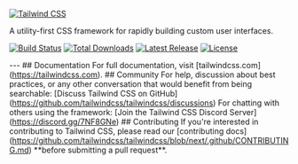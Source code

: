 [![Tailwind CSS](https://raw.githubusercontent.com/tailwindlabs/tailwindcss/HEAD/.github/logo-light.svg)](https://tailwindcss.com/)

A utility-first CSS framework for rapidly building custom user interfaces.

[![Build Status](https://img.shields.io/github/actions/workflow/status/tailwindlabs/tailwindcss/ci.yml?branch=next)](https://github.com/tailwindlabs/tailwindcss/actions)
[![Total Downloads](https://img.shields.io/npm/dt/tailwindcss.svg)](https://www.npmjs.com/package/tailwindcss)
[![Latest Release](https://img.shields.io/npm/v/tailwindcss.svg)](https://github.com/tailwindcss/tailwindcss/releases)
[![License](https://img.shields.io/npm/l/tailwindcss.svg)](https://github.com/tailwindcss/tailwindcss/blob/master/LICENSE)

\--- ## Documentation For full documentation, visit
\[tailwindcss.com\](https://tailwindcss.com). ## Community For help, discussion
about best practices, or any other conversation that would benefit from being
searchable: \[Discuss Tailwind CSS on
GitHub\](https://github.com/tailwindcss/tailwindcss/discussions) For chatting
with others using the framework: \[Join the Tailwind CSS Discord
Server\](https://discord.gg/7NF8GNe) ## Contributing If you're interested in
contributing to Tailwind CSS, please read our \[contributing
docs\](https://github.com/tailwindcss/tailwindcss/blob/next/.github/CONTRIBUTING.md)
\*\*before submitting a pull request\*\*.
